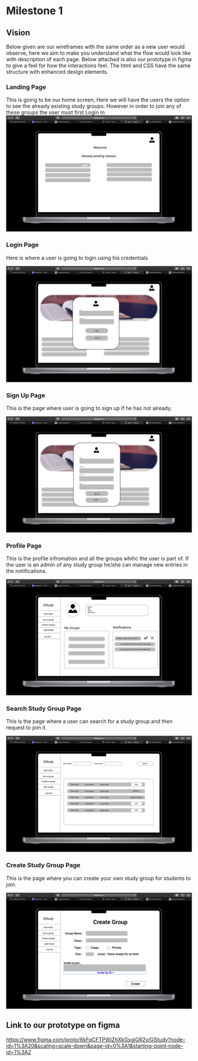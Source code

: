 # Milestone 1

## Vision ##

Below given are our wireframes with the same order as a new user would observe, here we aim to make you understand what the flow would look like with description of each page.
Below attached is also our prototype in figma to give a feel for how the interactions feel. The html and CSS have the same structure with enhanced design elements.

### Landing Page ###
This is going to be our home screen, Here we will have the users the option to see the already existing study groups.
However in order to join any of these groups the user must first Login In
![picture alt](../images/landingPage.png "Landing Page")

### Login Page ###
Here is where a user is going to login using his credentials 

![picture alt](../images/login.png "Login Page")
### Sign Up Page ###
This is the page where user is going to sign up if he has not already.

![picture alt](../images/signUpPage.png "Sign Up Page")
### Profile Page ###
This is the profile infromation and all the groups whihc the user is part of. If the user is an admin of any study group he/she can manage new entries in the notifications.

![picture alt](../images/profileWireFrame.png "Profile Group")
### Search Study Group Page ###
This is the page where a user can search for a study group and then request to join it.

![picture alt](../images/join.png "Join Study Group")
### Create Study Group Page ###
This is the page where you can create your own study group for students to join.

![picture alt](../images/create.png "Create Study Group")

## Link to our prototype on figma ##

https://www.figma.com/proto/6kFqCFTPWjZhXkGsgjGR2y/GStudy?node-id=1%3A20&scaling=scale-down&page-id=0%3A1&starting-point-node-id=1%3A2

